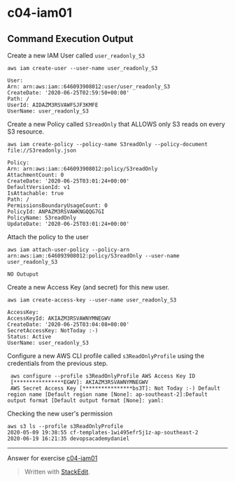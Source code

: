 ﻿
# c04-iam01

## Command Execution Output

Create a new IAM User called `user_readonly_S3`

    aws iam create-user --user-name user_readonly_S3
    
    User:  
    Arn: arn:aws:iam::646093908012:user/user_readonly_S3  
    CreateDate: '2020-06-25T02:59:50+00:00'  
    Path: /  
    UserId: AIDAZM3RSVAWFSJF3KMFE  
    UserName: user_readonly_S3

Create a new Policy called `S3readOnly` that ALLOWS only S3 reads on every S3 resource. 

    aws iam create-policy --policy-name S3readOnly --policy-document file://S3readonly.json
    
    Policy:  
    Arn: arn:aws:iam::646093908012:policy/S3readOnly  
    AttachmentCount: 0  
    CreateDate: '2020-06-25T03:01:24+00:00'  
    DefaultVersionId: v1  
    IsAttachable: true  
    Path: /  
    PermissionsBoundaryUsageCount: 0  
    PolicyId: ANPAZM3RSVAWKNGQQG7GI  
    PolicyName: S3readOnly  
    UpdateDate: '2020-06-25T03:01:24+00:00'

Attach the policy to the user

    aws iam attach-user-policy --policy-arn arn:aws:iam::646093908012:policy/S3readOnly --user-name user_readonly_S3
    
    NO Outuput

Create a new Access Key (and secret) for this new user.

    aws iam create-access-key --user-name user_readonly_S3
    
    AccessKey:  
    AccessKeyId: AKIAZM3RSVAWNYMNEGWV  
    CreateDate: '2020-06-25T03:04:08+00:00'  
    SecretAccessKey: NotToday :-)  
    Status: Active  
    UserName: user_readonly_S3

Configure a new AWS CLI profile called `s3ReadOnlyProfile` using the credentials from the previous step.

     aws configure --profile s3ReadOnlyProfile AWS Access Key ID
     [****************EGWV]: AKIAZM3RSVAWNYMNEGWV 
     AWS Secret Access Key [****************bs3T]: Not Today :-) Default region name [Default region name [None]: ap-southeast-2]:Default output format [Default output format [None]: yaml:

Checking the new user's permission

    aws s3 ls --profile s3ReadOnlyProfile  
    2020-05-09 19:38:55 cf-templates-1wi495efr5j1z-ap-southeast-2  
    2020-06-19 16:21:35 devopsacademydaniel

<!-- Don't change anything below this point-->
<!-- Before commiting, remove both commented lines--> 
***
Answer for exercise [c04-iam01](https://github.com/devopsacademyau/academy/blob/4d3701fa0791064e8a5b737acae52c992faaa07e/classes/04class/exercises/c04-iam01/README.md)


> Written with [StackEdit](https://stackedit.io/).

